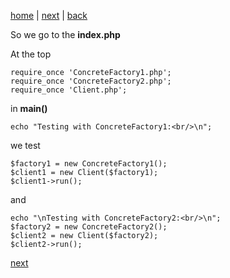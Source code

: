 [home](./page01.md) | [next](./page13.md) | [back](./page11.md)

So we go to the **index.php**

At the top
```
require_once 'ConcreteFactory1.php';
require_once 'ConcreteFactory2.php';
require_once 'Client.php';
```
in **main()**
```
echo "Testing with ConcreteFactory1:<br/>\n";
```
we test
```
$factory1 = new ConcreteFactory1();
$client1 = new Client($factory1);
$client1->run();
```
and
```
echo "\nTesting with ConcreteFactory2:<br/>\n";
$factory2 = new ConcreteFactory2();
$client2 = new Client($factory2);
$client2->run();
```

[next](./page13.md) 
